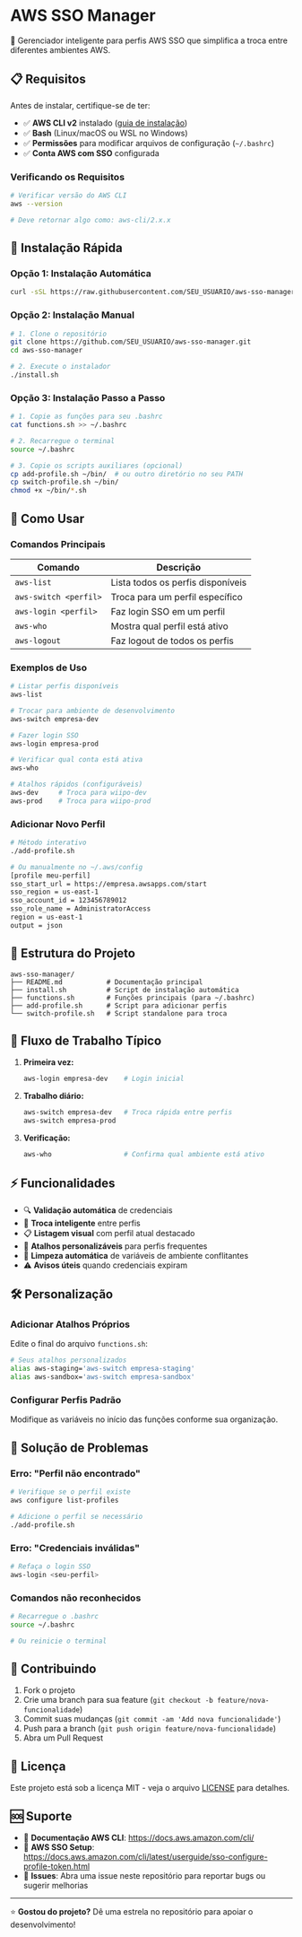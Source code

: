 # AWS SSO Manager

🚀 Gerenciador inteligente para perfis AWS SSO que simplifica a troca entre diferentes ambientes AWS.

## 📋 Requisitos

Antes de instalar, certifique-se de ter:

- ✅ **AWS CLI v2** instalado ([guia de instalação](https://docs.aws.amazon.com/cli/latest/userguide/getting-started-install.html))
- ✅ **Bash** (Linux/macOS ou WSL no Windows)
- ✅ **Permissões** para modificar arquivos de configuração (`~/.bashrc`)
- ✅ **Conta AWS com SSO** configurada

### Verificando os Requisitos

```bash
# Verificar versão do AWS CLI
aws --version

# Deve retornar algo como: aws-cli/2.x.x
```

## 🔧 Instalação Rápida

### Opção 1: Instalação Automática
```bash
curl -sSL https://raw.githubusercontent.com/SEU_USUARIO/aws-sso-manager/main/install.sh | bash
```

### Opção 2: Instalação Manual
```bash
# 1. Clone o repositório
git clone https://github.com/SEU_USUARIO/aws-sso-manager.git
cd aws-sso-manager

# 2. Execute o instalador
./install.sh
```

### Opção 3: Instalação Passo a Passo
```bash
# 1. Copie as funções para seu .bashrc
cat functions.sh >> ~/.bashrc

# 2. Recarregue o terminal
source ~/.bashrc

# 3. Copie os scripts auxiliares (opcional)
cp add-profile.sh ~/bin/  # ou outro diretório no seu PATH
cp switch-profile.sh ~/bin/
chmod +x ~/bin/*.sh
```

## 🎯 Como Usar

### Comandos Principais

| Comando | Descrição |
|---------|-----------|
| `aws-list` | Lista todos os perfis disponíveis |
| `aws-switch <perfil>` | Troca para um perfil específico |
| `aws-login <perfil>` | Faz login SSO em um perfil |
| `aws-who` | Mostra qual perfil está ativo |
| `aws-logout` | Faz logout de todos os perfis |

### Exemplos de Uso

```bash
# Listar perfis disponíveis
aws-list

# Trocar para ambiente de desenvolvimento
aws-switch empresa-dev

# Fazer login SSO
aws-login empresa-prod

# Verificar qual conta está ativa
aws-who

# Atalhos rápidos (configuráveis)
aws-dev     # Troca para wiipo-dev
aws-prod    # Troca para wiipo-prod
```

### Adicionar Novo Perfil

```bash
# Método interativo
./add-profile.sh

# Ou manualmente no ~/.aws/config
[profile meu-perfil]
sso_start_url = https://empresa.awsapps.com/start
sso_region = us-east-1
sso_account_id = 123456789012
sso_role_name = AdministratorAccess
region = us-east-1
output = json
```

## 📁 Estrutura do Projeto

```
aws-sso-manager/
├── README.md           # Documentação principal
├── install.sh          # Script de instalação automática
├── functions.sh        # Funções principais (para ~/.bashrc)
├── add-profile.sh      # Script para adicionar perfis
└── switch-profile.sh   # Script standalone para troca
```

## 🔄 Fluxo de Trabalho Típico

1. **Primeira vez:**
   ```bash
   aws-login empresa-dev    # Login inicial
   ```

2. **Trabalho diário:**
   ```bash
   aws-switch empresa-dev   # Troca rápida entre perfis
   aws-switch empresa-prod
   ```

3. **Verificação:**
   ```bash
   aws-who                  # Confirma qual ambiente está ativo
   ```

## ⚡ Funcionalidades

- 🔍 **Validação automática** de credenciais
- 🔄 **Troca inteligente** entre perfis
- 📋 **Listagem visual** com perfil atual destacado
- 🚀 **Atalhos personalizáveis** para perfis frequentes
- 🧹 **Limpeza automática** de variáveis de ambiente conflitantes
- ⚠️ **Avisos úteis** quando credenciais expiram

## 🛠️ Personalização

### Adicionar Atalhos Próprios
Edite o final do arquivo `functions.sh`:

```bash
# Seus atalhos personalizados
alias aws-staging='aws-switch empresa-staging'
alias aws-sandbox='aws-switch empresa-sandbox'
```

### Configurar Perfis Padrão
Modifique as variáveis no início das funções conforme sua organização.

## 🐛 Solução de Problemas

### Erro: "Perfil não encontrado"
```bash
# Verifique se o perfil existe
aws configure list-profiles

# Adicione o perfil se necessário
./add-profile.sh
```

### Erro: "Credenciais inválidas"
```bash
# Refaça o login SSO
aws-login <seu-perfil>
```

### Comandos não reconhecidos
```bash
# Recarregue o .bashrc
source ~/.bashrc

# Ou reinicie o terminal
```

## 🤝 Contribuindo

1. Fork o projeto
2. Crie uma branch para sua feature (`git checkout -b feature/nova-funcionalidade`)
3. Commit suas mudanças (`git commit -am 'Add nova funcionalidade'`)
4. Push para a branch (`git push origin feature/nova-funcionalidade`)
5. Abra um Pull Request

## 📄 Licença

Este projeto está sob a licença MIT - veja o arquivo [LICENSE](LICENSE) para detalhes.

## 🆘 Suporte

- 📖 **Documentação AWS CLI**: https://docs.aws.amazon.com/cli/
- 🔗 **AWS SSO Setup**: https://docs.aws.amazon.com/cli/latest/userguide/sso-configure-profile-token.html
- 🐛 **Issues**: Abra uma issue neste repositório para reportar bugs ou sugerir melhorias

---

⭐ **Gostou do projeto?** Dê uma estrela no repositório para apoiar o desenvolvimento!